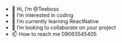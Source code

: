 - 👋 Hi, I’m @Teeboss
- 👀 I’m interested in coding 
- 🌱 I’m currently learning ReactNative
- 💞️ I’m looking to collaborate on your project
- 📫 How to reach me 09063545405

<!---
Teeboss/Teeboss is a ✨ special ✨ repository because its `README.md` (this file) appears on your GitHub profile.
You can click the Preview link to take a look at your changes.
--->
